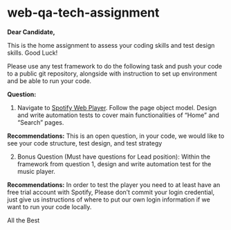 # web-qa-tech-assignment

**Dear Candidate,**

This is the home assignment to assess your coding skills and test design skills. Good Luck!

Please use any test framework to do the following task and push your code to a public git repository, alongside with instruction to set up environment and be able to run your code.

**Question:**
1.	Navigate to [Spotify Web Player](https://open.spotify.com). Follow the page object model. Design and write automation tests to cover main functionalities of “Home” and  “Search” pages. 

**Recommendations:**
This is an open question, in your code, we would like to see your code structure, test design, and test strategy

2.	Bonus Question (Must have questions for Lead position):
Within the framework from question 1, design and write automation test for the music player.

**Recommendations:**
In order to test the player you need to at least have an free trial account with Spotify, Please don’t commit your login credential, just give us instructions of where to put our own login information if we want to run your code locally.

All the Best